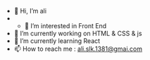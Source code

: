 - 👋 Hi, I’m ali
- - 👀 I’m interested in Front End
- 🔭 I’m currently working on HTML & CSS & js
- 🌱 I’m currently learning React
- 📫 How to reach me : ali.slk.1381@gmai.com
<!---
alisarla-k/alisarla-k is a ✨ special ✨ repository because its `README.md` (this file) appears on your GitHub profile.
You can click the Preview link to take a look at your changes.
--->
